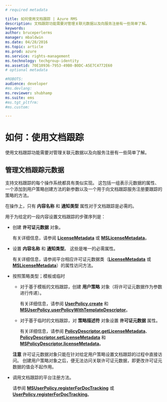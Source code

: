 ```yaml
---
# required metadata

title: 如何使用文档跟踪 | Azure RMS
description: 文档跟踪功能需要对管理关联元数据以及向服务注册有一些简单了解。
keywords:
author: bruceperlerms
manager: mbaldwin
ms.date: 04/28/2016
ms.topic: article
ms.prod: azure
ms.service: rights-management
ms.technology: techgroup-identity
ms.assetid: 70E10936-7953-49B0-B0DC-A5E7C4772E60
# optional metadata

#ROBOTS:
audience: developer
#ms.devlang:
ms.reviewer: shubhamp
ms.suite: ems
#ms.tgt_pltfrm:
#ms.custom:

---
```


# 如何：使用文档跟踪

使用文档跟踪功能需要对管理关联元数据以及向服务注册有一些简单了解。

## 管理文档跟踪元数据

支持文档跟踪的每个操作系统都具有类似实现。 这包括一组表示元数据的属性、一个添加到用户策略创建方法的新参数以及一个用于向文档跟踪服务注册要跟踪的策略的方法。

在操作上，只有 **内容名称** 和 **通知类型** 属性对于文档跟踪是必需的。

用于为给定的一段内容设置文档跟踪的步骤序列是：

-   创建 **许可证元数据** 对象。

    有关详细信息，请参阅 [**LicenseMetadata**](/rights-management/sdk/4.2/api/android/com.microsoft.rightsmanagement#msipcthin2_licensemetadata_interface_java) 或 [**MSLicenseMetadata**](/rights-management/sdk/4.2/api/iOS/mslicensemetadata#msipcthin2_mslicensemetadata_class_objc)。

-   设置 **内容名称** 和 **通知类型**。 这些是唯一的必需属性。

    有关详细信息，请参阅平台相应许可证元数据类（[**LicenseMetadata**](/rights-management/sdk/4.2/api/android/com.microsoft.rightsmanagement#msipcthin2_licensemetadata_interface_java) 或 [**MSLicenseMetadata**](/rights-management/sdk/4.2/api/iOS/mslicensemetadata#msipcthin2_mslicensemetadata_class_objc)）的属性访问方法。

-   按照策略类型；模板或临时

    -   对于基于模板的文档跟踪，创建 **用户策略** 对象（将许可证元数据作为参数进行传递）。

        有关详细信息，请参阅 [**UserPolicy.create**](/rights-management/sdk/4.2/api/android/userpolicy#msipcthin2_userpolicy_class_java) 和 [**MSUserPolicy.userPolicyWithTemplateDescriptor**](/rights-management/sdk/4.2/api/iOS/msuserpolicy#msipcthin2_msuserpolicy_templatedescriptor_property_objc)。

    -   对于基于临时的文档跟踪，对 **策略描述符** 对象设置 **许可证元数据** 属性。

        有关详细信息，请参阅 [**PolicyDescriptor.getLicenseMetadata**](/rights-management/sdk/4.2/api/android/policydescriptor#msipcthin2_policydescriptor_interface_java)、[**PolicyDescriptor.setLicenseMetadata**](/rights-management/sdk/4.2/api/android/policydescriptor#msipcthin2_policydescriptor_setlicensemetadata_java) 和 [**MSPolicyDescriptor.licenseMetadata**](/rights-management/sdk/4.2/api/iOS/mspolicydescriptor#msipcthin2_mspolicydescriptor_licensemetadata_property_objc)。

    **注意**  许可证元数据对象只能在针对给定用户策略设置文档跟踪的过程中直接访问。 创建用户策略对象之后，便无法访问关联许可证元数据，即更改许可证元数据的值会不起作用。

     

-   调用文档跟踪的平台注册方法。

    请参阅 [**MSUserPolicy.registerForDocTracking**](/rights-management/sdk/4.2/api/iOS/msuserpolicy#msipcthin2_msuserpolicy_registerfordoctracking_userid_authenticationcallback_completionblock_method_objc) 或 [**UserPolicy.registerForDocTracking**](/rights-management/sdk/4.2/api/iOS/msuserpolicy#msipcthin2_msuserpolicy_registerfordoctracking_userid_authenticationcallback_completionblock_method_objc)。

 

 


<!--HONumber=Jun16_HO2-->


